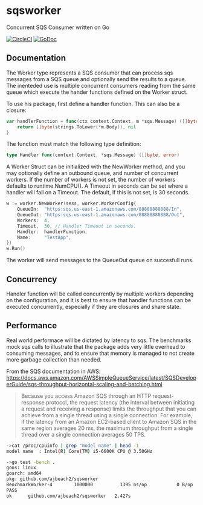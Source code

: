 # sqsworker 
Concurrent SQS Consumer written on Go

[![CircleCI](https://circleci.com/gh/ajbeach2/sqsworker/tree/master.svg?style=svg)](https://circleci.com/gh/ajbeach2/sqsworker/tree/master)
[![GoDoc](https://godoc.org/github.com/ajbeach2/sqsworker?status.svg)](https://godoc.org/github.com/ajbeach2/sqsworker)

## Documentation

The Worker type represents a SQS consumer that can process sqs messages from a
SQS queue and optionally send the results to a queue. The inenteded use is
multiple concurrent consumers reading from the same queue which execute the
hander functions defined on the Worker struct.

To use his package, first define a handler function. This can also be a closure:

```go
var handlerFunction = func(ctx context.Context, m *sqs.Message) ([]byte, error) {
	return []byte(strings.ToLower(*m.Body)), nil
}
 ```

The function must match the following type definition:

```go
type Handler func(context.Context, *sqs.Message) ([]byte, error)
```

A Worker Struct can be initialized with the NewWorker method, and you may optionally
define an outbound queue, and number of concurrent workers. If the number of workers
is not set, the number of workers defaults to runtime.NumCPU(). A Timeout in seconds
can be set where a handler will fail on a Timeout. The default, if this is not set, is 30 seconds.

```go
w := worker.NewWorker(sess, worker.WorkerConfig{
	QueueIn:  "https:sqs.us-east-1.amazonaws.com/88888888888/In",
	QueueOut: "https:sqs.us-east-1.amazonaws.com/88888888888/Out",
	Workers:  4,
	Timeout,  30, // Handler Timeout in seconds.
	Handler:  handlerFunction,
	Name:     "TestApp",
})
w.Run()
```  

The worker will send messages to the QueueOut queue on succesfull runs.

## Concurrency

Handler function will be called concurrently by multiple workers depending on the configuration,
and it is best to ensure that handler functions can be executed concurrently, especially if they are closures and share state.

## Performance

Real world performace will be dictated by latency to sqs. The benchmarks mock sqs calls to illustrate that
the package adds very little overhead to consuming messages, and to ensure that memory is managed to not
create more garbage collection than needed.

From the SQS documentation in AWS:
https://docs.aws.amazon.com/AWSSimpleQueueService/latest/SQSDeveloperGuide/sqs-throughput-horizontal-scaling-and-batching.html

> Because you access Amazon SQS through an HTTP request-response protocol, the request latency (the interval between initiating a request and receiving a response) limits the throughput that you can achieve from a single thread using a single connection. For example, if the latency from an Amazon EC2-based client to Amazon SQS in the same region averages 20 ms, the maximum throughput from a single thread over a single connection averages 50 TPS.

```bash
->cat /proc/cpuinfo | grep "model name" | head -1
model name	: Intel(R) Core(TM) i5-6600K CPU @ 3.50GHz

->go test -bench .
goos: linux
goarch: amd64
pkg: github.com/ajbeach2/sqsworker
BenchmarkWorker-4   	 1000000	      1395 ns/op	       0 B/op	       0 allocs/op
PASS
ok  	github.com/ajbeach2/sqsworker	2.427s

```




